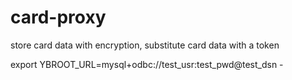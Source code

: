 # card-proxy
store card data with encryption, substitute card data with a token

export YBROOT_URL=mysql+odbc://test_usr:test_pwd@test_dsn -
